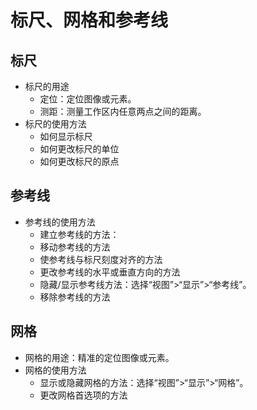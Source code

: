 # 标尺、网格和参考线

## 标尺

- 标尺的用途
  - 定位：定位图像或元素。
  - 测距：测量工作区内任意两点之间的距离。
- 标尺的使用方法
  - 如何显示标尺
  - 如何更改标尺的单位
  - 如何更改标尺的原点

## 参考线

- 参考线的使用方法
  - 建立参考线的方法：
  - 移动参考线的方法
  - 使参考线与标尺刻度对齐的方法
  - 更改参考线的水平或垂直方向的方法
  - 隐藏/显示参考线方法：选择“视图”>“显示”>“参考线”。
  - 移除参考线的方法

## 网格

- 网格的用途：精准的定位图像或元素。
- 网格的使用方法
  - 显示或隐藏网格的方法：选择“视图”>“显示”>“网格”。
  - 更改网格首选项的方法
